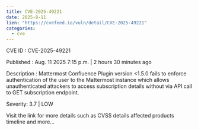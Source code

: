 ```yaml
--- 
title: CVE-2025-49221
date: 2025-8-11
lien: "https://cvefeed.io/vuln/detail/CVE-2025-49221"
categories:
  - cve
---
```


CVE ID : CVE-2025-49221

Published :  Aug. 11
2025
7:15 p.m. | 2 hours
30 minutes ago

Description : Mattermost Confluence Plugin version <1.5.0 fails to enforce authentication of the user to the Mattermost instance which allows unauthenticated attackers to access subscription details without via API call to GET subscription endpoint.

Severity: 3.7 | LOW

Visit the link for more details
such as CVSS details
affected products
timeline
and more...
